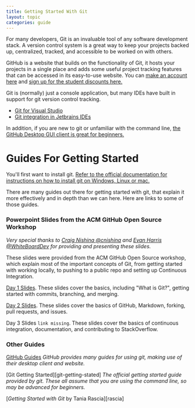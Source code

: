 ```yaml
---
title: Getting Started With Git
layout: topic
categories: guide
---
```


For many developers, Git is an invaluable tool of any software
development stack. A version control system is a great way
to keep your projects backed up, centralized, tracked, and
accessible to be worked on with others.

GitHub is a website that builds on the functionality of Git,
it hosts your projects in a single place and adds some useful
project tracking features that can be accessed in its easy-to-use
website. You can [make an account here][github-join] and
[sign up for the student discounts here.][gh-student-pack]

Git is (normally) just a console application, but many IDEs
have built in support for git version control tracking.
  - [Git for Visual Studio][git-for-vs]
  - [Git integration in Jetbrains IDEs][git-intellij]

In addition, if you are new to git or unfamiliar with the command
line, [the GitHub Desktop GUI client is great for beginners.][github-desktop]

# Guides For Getting Started

You'll first want to install git. [Refer to the official documentation for instructions on how to install git on Windows, Linux or mac.][installing-git]

There are many guides out there for getting started with git, that explain it
more effectively and in depth than we can here. Here are links to some of
those guides.

### Powerpoint Slides from the ACM GitHub Open Source Workshop

_Very special thanks to [Craig Nishina @cnishina][cnishina] and [Evan Harris @WhiteBoardDev][whiteboarddev] for providing and presenting these slides._

These slides were provided from the ACM GitHub Open Source workshop, which
explain most of the important concepts of Git, from getting started with
working locally, to pushing to a public repo and setting up Continuous Integration.

[Day 1 Slides][day-1]. These slides cover the basics, including "What is Git?",
getting started with commits, branching, and merging.

[Day 2 Slides][day-2]. These slides cover the basics of GitHub, Markdown,
forking, pull requests, and issues.

Day 3 Slides `link missing`. These slides cover the basics of continuous integration,
documentation, and contributing to StackOverflow.

[day-1]: https://docs.google.com/presentation/d/1iwogVXoYHnc_Q4--SZXgwT9BWttvn4aG1aLWdHh1lgA/edit?usp=sharing
[day-2]: https://docs.google.com/presentation/d/1RaZHFilgU77tvQ19KO6l04ZpV0wk8odov-J1JIGbBPM/edit#slide=id.p
[day-3]: missing

[cnishina]: https://github.com/cnishina
[whiteboarddev]: https://github.com/WhiteBoardDev

### Other Guides

[GitHub Guides][gh-guides] _GitHub provides many guides for using
git, making use of their desktop client and website._

[Git Getting Started][git-getting-stated] _The official getting
started guide provided by git. These all assume that you are using
the command line, so may be advanced for beginners._

[_Getting Started with Git_ by Tania Rascia][rascia]

[github-join]: https://github.com/join
[gh-student-pack]: https://education.github.com/pack
[gh-guides]: https://guides.github.com/
[git-getting-started]: https://git-scm.com/book/en/v1/Getting-Started
[git-for-vs]: https://docs.microsoft.com/en-us/vsts/git/gitquickstart
[github-desktop]: https://desktop.github.com/
[git-intellij]: https://www.jetbrains.com/help/idea/using-git-integration.html
[installing-git]: https://git-scm.com/book/en/v2/Getting-Started-Installing-Git
[rasica]: https://www.taniarascia.com/getting-started-with-git/
